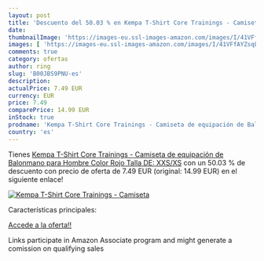 ```yaml
---
layout: post
title: 'Descuento del 50.03 % en Kempa T-Shirt Core Trainings - Camiseta '
date: 
thumbnailImage: 'https://images-eu.ssl-images-amazon.com/images/I/41VFfAYZsqL._SL200_.jpg'
images: [ 'https://images-eu.ssl-images-amazon.com/images/I/41VFfAYZsqL._SL200_.jpg' ]
comments: true
category: ofertas
author: ring
slug: 'B00JBS9PNU-es'
description:
actualPrice: 7.49 EUR
currency: EUR
price: 7.49
comparePrice: 14.99 EUR
inStock: true
prodname: 'Kempa T-Shirt Core Trainings - Camiseta de equipación de Balonmano para Hombre  Color Rojo  Talla DE: XXS/XS'
country: 'es'
---
```


Tienes [Kempa T-Shirt Core Trainings - Camiseta de equipación de Balonmano para Hombre  Color Rojo  Talla DE: XXS/XS](https://www.amazon.es/dp/B00JBS9PNU/?tag=tolees-21) con un 50.03 % de descuento con precio de oferta de 7.49 EUR (original: 14.99 EUR) en el siguiente enlace!

[![Kempa T-Shirt Core Trainings - Camiseta ](https://images-eu.ssl-images-amazon.com/images/I/41VFfAYZsqL._SL200_.jpg)](https://www.amazon.es/dp/B00JBS9PNU/?tag=tolees-21)

Características principales:


[Accede a la oferta!!](https://www.amazon.es/dp/B00JBS9PNU/?tag=tolees-21)

Links participate in Amazon Associate program and might generate a comission on qualifying sales


